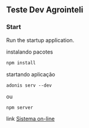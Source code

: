 ## Teste Dev Agrointeli

### Start

Run the startup application.

instalando pacotes
```js
npm install  
```

startando aplicação
```
adonis serv --dev
```
ou
```
npm server
```


link [Sistema on-line](http://178.128.175.29/)
